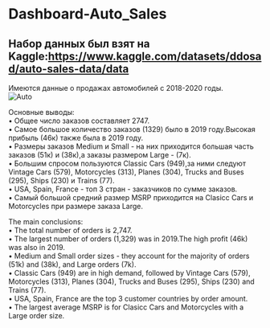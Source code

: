 # Dashboard-Auto_Sales
Набор данных был взят на Kaggle:https://www.kaggle.com/datasets/ddosad/auto-sales-data/data
-
Имеются данные о продажах автомобилей с 2018-2020 годы.  
![Auto](https://github.com/Kuzmenkova-Natalya/Dashboard-Auto_Sales/assets/168724409/16ac1047-d3c3-40f3-b354-d5f8b14b66d4)  

Основные выводы:  
•	Общее число заказов составляет 2747.  
•	Самое большое количество заказов (1329) было в 2019 году.Высокая прибыль (46к) также была в 2019 году.  
•	Размеры заказов Medium и Small - на них приходится большая часть заказов (51к) и (38к),а заказы размером Large - (7к).   
•	Большим спросом пользуются Classic Cars (949),за ними следуют Vintage Cars (579), Motorcycles (313), Planes (304), Trucks and Buses (295), Ships (230) и Trains (77).  
•	USA, Spain, France - топ 3 стран - заказчиков по сумме заказов.  
•	Самый большой средний размер MSRP приходится на Clasicc Cars и Motorcycles при размере заказа Large.  


The main conclusions:   
• The total number of orders is 2,747.   
• The largest number of orders (1,329) was in 2019.The high profit (46k) was also in 2019.   
• Medium and Small order sizes - they account for the majority of orders (51k) and (38k), and Large orders (7k).  
• Classic Cars (949) are in high demand, followed by Vintage Cars (579), Motorcycles (313), Planes (304), Trucks and Buses (295), Ships (230) and Trains (77).  
• USA, Spain, France are the top 3 customer countries by order amount.   
• The largest average MSRP is for Clasicc Cars and Motorcycles with a Large order size.  
